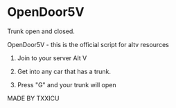 # OpenDoor5V
Trunk open and closed.

OpenDoor5V - this is the official script for altv resources

1. Join to your server Alt V

2. Get into any car that has a trunk.

3. Press "G" and your trunk will open

MADE BY TXXICU
